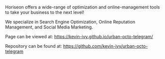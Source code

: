Horiseon offers a wide-range of optimization and online-management tools to take your business to the next level!

We specialize in Search Engine Optimization, Online Reputation Management, and Social Media Marketing.

Page can be viewed at: https://kevin-ivy.github.io/urban-octo-telegram/

Repository can be found at: https://github.com/kevin-ivy/urban-octo-telegram